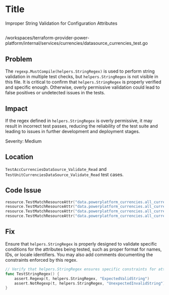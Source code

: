 # Title

Improper String Validation for Configuration Attributes

##

/workspaces/terraform-provider-power-platform/internal/services/currencies/datasource_currencies_test.go

## Problem

The `regexp.MustCompile(helpers.StringRegex)` is used to perform string validation in multiple test checks, but `helpers.StringRegex` is not visible in this file. It is critical to confirm that `helpers.StringRegex` is properly verified and specific enough. Otherwise, overly permissive validation could lead to false positives or undetected issues in the tests.

## Impact

If the regex defined in `helpers.StringRegex` is overly permissive, it may result in incorrect test passes, reducing the reliability of the test suite and leading to issues in further development and deployment stages.

Severity: Medium

## Location

`TestAccCurrenciesDataSource_Validate_Read` and `TestUnitCurrenciesDataSource_Validate_Read` test cases.

## Code Issue

```go
resource.TestMatchResourceAttr("data.powerplatform_currencies.all_currencies_for_unitedstates", "currencies.0.id", regexp.MustCompile(helpers.StringRegex)),
resource.TestMatchResourceAttr("data.powerplatform_currencies.all_currencies_for_unitedstates", "currencies.0.name", regexp.MustCompile(helpers.StringRegex)),
resource.TestMatchResourceAttr("data.powerplatform_currencies.all_currencies_for_unitedstates", "currencies.0.display_name", regexp.MustCompile(helpers.StringRegex)),
resource.TestMatchResourceAttr("data.powerplatform_currencies.all_currencies_for_unitedstates", "currencies.0.locale_id", regexp.MustCompile(helpers.StringRegex)),
```

## Fix

Ensure that `helpers.StringRegex` is properly designed to validate specific conditions for the attributes being tested, such as proper format for names, IDs, or locale identifiers. You may also add comments documenting the constraints enforced by this regex.

```go
// Verify that helpers.StringRegex ensures specific constraints for attributes
func TestStringRegex() {
    assert.Regexp(t, helpers.StringRegex, "ExpectedValidString")
    assert.NotRegexp(t, helpers.StringRegex, "UnexpectedInvalidString")
}
```
